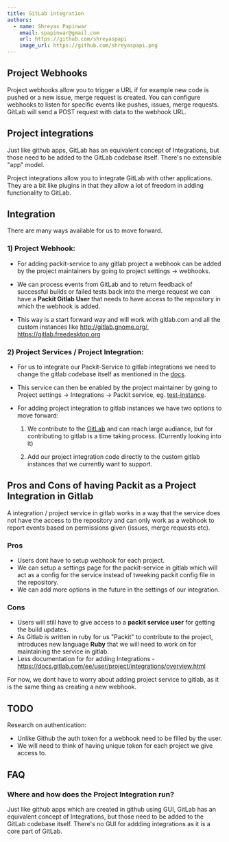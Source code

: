 ```yaml
---
title: GitLab integration
authors:
  - name: Shreyas Papinwar
    email: spapinwar@gmail.com
    url: https://github.com/shreyaspapi
    image_url: https://github.com/shreyaspapi.png
---
```


## Project Webhooks

Project webhooks allow you to trigger a URL if for example new code is pushed or a new issue, merge request is created. You can configure webhooks to listen for specific events like pushes, issues, merge requests. GitLab will send a POST request with data to the webhook URL.

## Project integrations

Just like github apps, GitLab has an equivalent concept of Integrations, but those need to be added to the GitLab codebase itself. There's no extensible "app" model.

Project integrations allow you to integrate GitLab with other applications. They are a bit like plugins in that they allow a lot of freedom in adding functionality to GitLab.

## Integration

There are many ways available for us to move forward.

### 1) Project Webhook:

- For adding packit-service to any gitlab project a webhook can be added by the project maintainers by going to project settings -> webhooks.

- We can process events from GitLab and to return feedback of successful builds or failed tests back into the merge request we can have a **Packit Gitlab User** that needs to have access to the repository in which the webhook is added.

- This way is a start forward way and will work with gitlab.com and all the custom instances like http://gitlab.gnome.org/, https://gitlab.freedesktop.org

### 2) Project Services / Project Integration:

- For us to integrate our Packit-Service to gitlab integrations we need to change the gitlab codebase itself as mentioned in the [docs](https://docs.gitlab.com/ee/user/project/integrations/overview.html#contributing-to-integrations).

- This service can then be enabled by the project maintainer by going to Project settings -> Integrations -> Packit service, eg. [test-instance](http://52.183.132.26:3000/testpackit/testing/-/settings/integrations).

- For adding project integration to gitlab instances we have two options to move forward:

  1. We contribute to the [GitLab](https://gitlab.com/gitlab-org/gitlab/tree/master/app/models/project_services) and can reach large audiance, but for contributing to gitlab is a time taking process. (Currently looking into it)

  2. Add our project integration code directly to the custom gitlab instances that we currently want to support.

## Pros and Cons of having Packit as a Project Integration in Gitlab

A integration / project service in gitlab works in a way that the service does not have the access to the repository and can only work as a webhook to report events based on permissions given (issues, merge requests etc).

### Pros

- Users dont have to setup webhook for each project.
- We can setup a settings page for the packit-service in gitlab which will act as a config for the service instead of tweeking packit config file in the repository.
- We can add more options in the future in the settings of our integration.

### Cons

- Users will still have to give access to a **packit service user** for getting the build updates.
- As Gitlab is written in ruby for us "Packit" to contribute to the project, introduces new language **Ruby** that we will need to work on for maintaining the service in gitlab.
- Less documentation for for adding Integrations - https://docs.gitlab.com/ee/user/project/integrations/overview.html

For now, we dont have to worry about adding project service to gitlab, as it is the same thing as creating a new webhook.

## TODO

Research on authentication:

- Unlike Github the auth token for a webhook need to be filled by the user.
- We will need to think of having unique token for each project we give access to.

## FAQ

### Where and how does the Project Integration run?

Just like github apps which are created in github using GUI, GitLab has an equivalent concept of Integrations, but those need to be added to the GitLab codebase itself. There's no GUI for addding integrations as it is a core part of GitLab.
